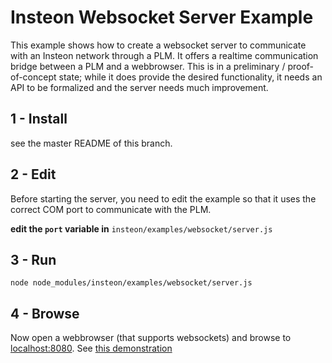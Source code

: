 Insteon Websocket Server Example
================================

This example shows how to create a websocket server to communicate with an Insteon network through a PLM.  It offers a realtime communication bridge between a PLM and a webbrowser.  This is in a preliminary / proof-of-concept state; while it does provide the desired functionality, it needs an API to be formalized and the server needs much improvement.

1 - Install
----------
see the master README of this branch.

2 - Edit
-------

Before starting the server, you need to edit the example so that it uses the correct COM port to communicate with the PLM.

**edit the `port` variable in** `insteon/examples/websocket/server.js`


3 - Run
------
    node node_modules/insteon/examples/websocket/server.js

4 - Browse
---------

Now open a webbrowser (that supports websockets) and browse to [localhost:8080](http://localhost:8080).  See [this demonstration](http://youtu.be/TMzlQQOwhfI)
